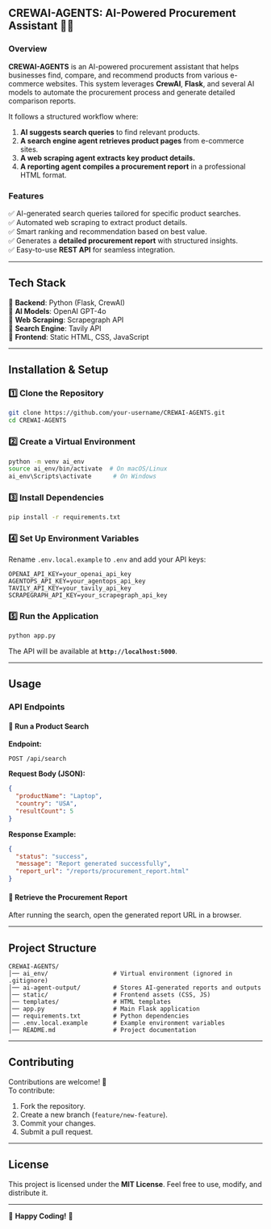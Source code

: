 ## **CREWAI-AGENTS: AI-Powered Procurement Assistant** 🛒🤖

### **Overview**
**CREWAI-AGENTS** is an AI-powered procurement assistant that helps businesses find, compare, and recommend products from various e-commerce websites. This system leverages **CrewAI**, **Flask**, and several AI models to automate the procurement process and generate detailed comparison reports.

It follows a structured workflow where:
1. **AI suggests search queries** to find relevant products.
2. **A search engine agent retrieves product pages** from e-commerce sites.
3. **A web scraping agent extracts key product details.**
4. **A reporting agent compiles a procurement report** in a professional HTML format.

### **Features**
✅ AI-generated search queries tailored for specific product searches.  
✅ Automated web scraping to extract product details.  
✅ Smart ranking and recommendation based on best value.  
✅ Generates a **detailed procurement report** with structured insights.  
✅ Easy-to-use **REST API** for seamless integration.  

---

## **Tech Stack**
🔹 **Backend**: Python (Flask, CrewAI)  
🔹 **AI Models**: OpenAI GPT-4o  
🔹 **Web Scraping**: Scrapegraph API  
🔹 **Search Engine**: Tavily API  
🔹 **Frontend**: Static HTML, CSS, JavaScript  

---

## **Installation & Setup**
### **1️⃣ Clone the Repository**
```bash
git clone https://github.com/your-username/CREWAI-AGENTS.git
cd CREWAI-AGENTS
```

### **2️⃣ Create a Virtual Environment**
```bash
python -m venv ai_env
source ai_env/bin/activate  # On macOS/Linux
ai_env\Scripts\activate      # On Windows
```

### **3️⃣ Install Dependencies**
```bash
pip install -r requirements.txt
```

### **4️⃣ Set Up Environment Variables**
Rename `.env.local.example` to `.env` and add your API keys:
```
OPENAI_API_KEY=your_openai_api_key
AGENTOPS_API_KEY=your_agentops_api_key
TAVILY_API_KEY=your_tavily_api_key
SCRAPEGRAPH_API_KEY=your_scrapegraph_api_key
```

### **5️⃣ Run the Application**
```bash
python app.py
```
The API will be available at **`http://localhost:5000`**.

---

## **Usage**
### **API Endpoints**
#### 🔹 **Run a Product Search**
**Endpoint:**  
```
POST /api/search
```
**Request Body (JSON):**
```json
{
  "productName": "Laptop",
  "country": "USA",
  "resultCount": 5
}
```
**Response Example:**
```json
{
  "status": "success",
  "message": "Report generated successfully",
  "report_url": "/reports/procurement_report.html"
}
```

#### 🔹 **Retrieve the Procurement Report**
After running the search, open the generated report URL in a browser.

---

## **Project Structure**
```
CREWAI-AGENTS/
│── ai_env/                  # Virtual environment (ignored in .gitignore)
│── ai-agent-output/         # Stores AI-generated reports and outputs
│── static/                  # Frontend assets (CSS, JS)
│── templates/               # HTML templates
│── app.py                   # Main Flask application
│── requirements.txt         # Python dependencies
│── .env.local.example       # Example environment variables
│── README.md                # Project documentation
```

---

## **Contributing**
Contributions are welcome! 🎉  
To contribute:
1. Fork the repository.
2. Create a new branch (`feature/new-feature`).
3. Commit your changes.
4. Submit a pull request.

---

## **License**
This project is licensed under the **MIT License**. Feel free to use, modify, and distribute it.

---

🚀 **Happy Coding!** 🚀


